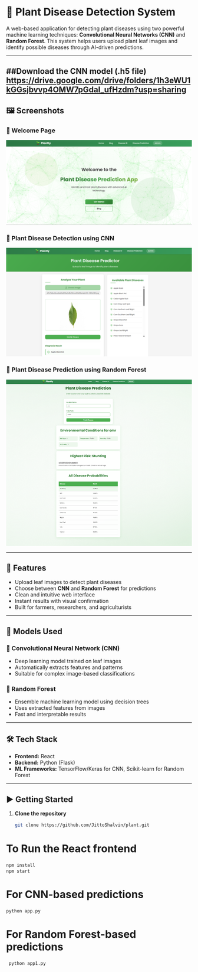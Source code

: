 # 🌿 Plant Disease Detection System

A web-based application for detecting plant diseases using two powerful machine learning techniques: **Convolutional Neural Networks (CNN)** and **Random Forest**. This system helps users upload plant leaf images and identify possible diseases through AI-driven predictions.

---
##Download the CNN model (.h5 file)
https://drive.google.com/drive/folders/1h3eWU1kGGsjbvvp4OMW7pGdaI_ufHzdm?usp=sharing
---
## 🖼️ Screenshots

### 🔸 Welcome Page
![Welcome Page](/images/welcome.png)

### 🔸 Plant Disease Detection using CNN
![CNN Page](/images/plant1.png)

### 🔸 Plant Disease Prediction using Random Forest
![Random Forest Page](/images/plant2.png)

---

## 🚀 Features

- Upload leaf images to detect plant diseases
- Choose between **CNN** and **Random Forest** for predictions
- Clean and intuitive web interface
- Instant results with visual confirmation
- Built for farmers, researchers, and agriculturists

---

## 🧠 Models Used

### 🔹 Convolutional Neural Network (CNN)

- Deep learning model trained on leaf images
- Automatically extracts features and patterns
- Suitable for complex image-based classifications

### 🔹 Random Forest

- Ensemble machine learning model using decision trees
- Uses extracted features from images
- Fast and interpretable results

---

## 🛠️ Tech Stack

- **Frontend:** React
- **Backend:** Python (Flask)
- **ML Frameworks:** TensorFlow/Keras for CNN, Scikit-learn for Random Forest

---

## ▶️ Getting Started

1. **Clone the repository**
   ```bash
   git clone https://github.com/JittoShalvin/plant.git
# To Run the React frontend
    npm install
    npm start
# For CNN-based predictions
    python app.py

# For Random Forest-based predictions
     python app1.py


